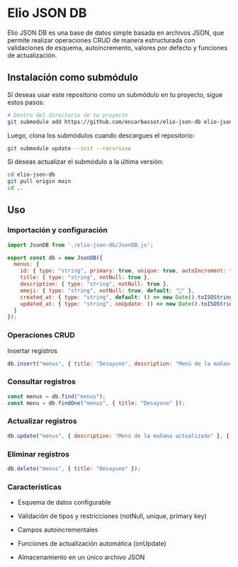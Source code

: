 # Elio JSON DB

Elio JSON DB es una base de datos simple basada en archivos JSON, que permite realizar operaciones CRUD de manera estructurada con validaciones de esquema, autoincremento, valores por defecto y funciones de actualización.

## Instalación como submódulo

Si deseas usar este repositorio como un submódulo en tu proyecto, sigue estos pasos:

```bash
# Dentro del directorio de tu proyecto
git submodule add https://github.com/encarbassot/elio-json-db elio-json-db
```
Luego, clona los submódulos cuando descargues el repositorio:
```bash
git submodule update --init --recursive
```

Si deseas actualizar el submódulo a la última versión:

```bash
cd elio-json-db
git pull origin main
cd ..
```

## Uso

### Importación y configuración

```js
import JsonDB from './elio-json-db/JsonDB.js';

export const db = new JsonDB({
  menus: {
    id: { type: "string", primary: true, unique: true, autoIncrement: true },
    title: { type: "string", notNull: true },
    description: { type: "string", notNull: true },
    emoji: { type: "string", notNull: true, default: "🍎" },
    created_at: { type: "string", default: () => new Date().toISOString() },
    updated_at: { type: "string", onUpdate: () => new Date().toISOString() }
  }
});
```

### Operaciones CRUD

Insertar registros

```js
db.insert("menus", { title: "Desayuno", description: "Menú de la mañana" });
```

### Consultar registros

```js
const menus = db.find("menus");
const menu = db.findOne("menus", { title: "Desayuno" });
```

### Actualizar registros

```js
db.update("menus", { description: "Menú de la mañana actualizado" }, { title: "Desayuno" });
```

### Eliminar registros

```js
db.delete("menus", { title: "Desayuno" });
```

### Características

- Esquema de datos configurable

- Validación de tipos y restricciones (notNull, unique, primary key)

- Campos autoincrementales

- Funciones de actualización automática (onUpdate)

- Almacenamiento en un único archivo JSON
